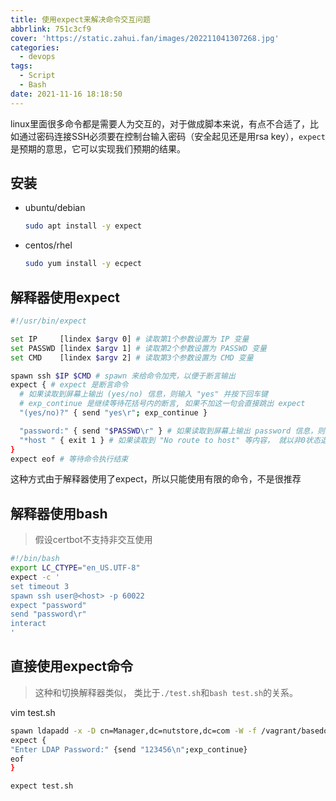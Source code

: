 ```yaml
---
title: 使用expect来解决命令交互问题
abbrlink: 751c3cf9
cover: 'https://static.zahui.fan/images/202211041307268.jpg'
categories:
  - devops
tags:
  - Script
  - Bash
date: 2021-11-16 18:18:50
---
```


linux里面很多命令都是需要人为交互的，对于做成脚本来说，有点不合适了，比如通过密码连接SSH必须要在控制台输入密码（安全起见还是用rsa key），`expect`是预期的意思，它可以实现我们预期的结果。

## 安装

- ubuntu/debian

  ```bash
  sudo apt install -y expect
  ```

- centos/rhel

  ```bash
  sudo yum install -y ecpect
  ```

## 解释器使用expect

```bash
#!/usr/bin/expect

set IP     [lindex $argv 0] # 读取第1个参数设置为 IP 变量
set PASSWD [lindex $argv 1] # 读取第2个参数设置为 PASSWD 变量
set CMD    [lindex $argv 2] # 读取第3个参数设置为 CMD 变量

spawn ssh $IP $CMD # spawn 来给命令加壳，以便于断言输出
expect { # expect 是断言命令
  # 如果读取到屏幕上输出 (yes/no) 信息，则输入 "yes" 并按下回车键
  # exp_continue 是继续等待花括号内的断言, 如果不加这一句会直接跳出 expect
  "(yes/no)?" { send "yes\r"; exp_continue }

  "password:" { send "$PASSWD\r" } # 如果读取到屏幕上输出 password 信息，则输入 PASSWD 变量中的内容
  "*host " { exit 1 } # 如果读取到 "No route to host" 等内容， 就以非0状态退出
}
expect eof # 等待命令执行结束
```

这种方式由于解释器使用了expect，所以只能使用有限的命令，不是很推荐

## 解释器使用bash

> 假设certbot不支持非交互使用

```bash
#!/bin/bash
export LC_CTYPE="en_US.UTF-8"
expect -c '
set timeout 3
spawn ssh user@<host> -p 60022
expect "password"
send "password\r"
interact
'
```

## 直接使用expect命令

> 这种和切换解释器类似， 类比于`./test.sh`和`bash test.sh`的关系。

vim test.sh

```bash
spawn ldapadd -x -D cn=Manager,dc=nutstore,dc=com -W -f /vagrant/basedomain.ldif
expect {
"Enter LDAP Password:" {send "123456\n";exp_continue}
eof
}
```

```bash
expect test.sh
```
